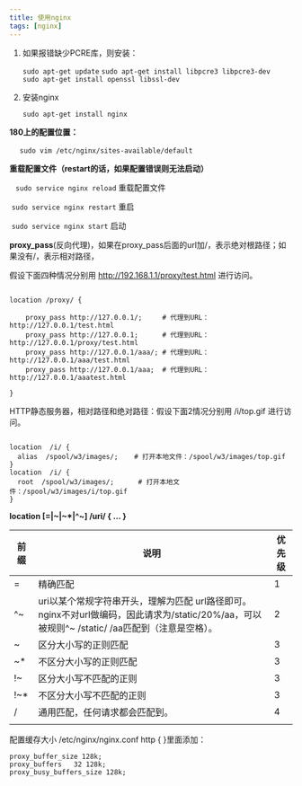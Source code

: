 ```yaml
---
title: 使用nginx
tags: [nginx]
---
```




1. 如果报错缺少PCRE库，则安装：

    ``` sudo apt-get update ```
    ``` sudo apt-get install libpcre3 libpcre3-dev  ```
    ``` sudo apt-get install openssl libssl-dev ```


2. 安装nginx

   ``` sudo apt-get install nginx ```





**180上的配置位置：**

​    	```  sudo vim /etc/nginx/sites-available/default```

**重载配置文件（restart的话，如果配置错误则无法启动）**

​	``` sudo service nginx reload```   重载配置文件

​	``` sudo service nginx restart ``` 重启

​	``` sudo service nginx start ```      启动





**proxy_pass**(反向代理)，如果在proxy_pass后面的url加/，表示绝对根路径；如果没有/，表示相对路径，

假设下面四种情况分别用 http://192.168.1.1/proxy/test.html 进行访问。

``` 

location /proxy/ {

    proxy_pass http://127.0.0.1/;     # 代理到URL：http://127.0.0.1/test.html
    proxy_pass http://127.0.0.1;	  # 代理到URL：http://127.0.0.1/proxy/test.html
    proxy_pass http://127.0.0.1/aaa/; # 代理到URL：http://127.0.0.1/aaa/test.html
    proxy_pass http://127.0.0.1/aaa;  # 代理到URL：http://127.0.0.1/aaatest.html

}
```

HTTP静态服务器，相对路径和绝对路径：假设下面2情况分别用 /i/top.gif 进行访问。


``` 

location  /i/ {
  alias  /spool/w3/images/;    # 打开本地文件：/spool/w3/images/top.gif 
}
location  /i/ {
  root  /spool/w3/images/;		# 打开本地文件：/spool/w3/images/i/top.gif 
}
```



**location [=|~|~*|^~] /uri/ { … }**

| 前缀   | 说明                                       | 优先级  |
| ---- | ---------------------------------------- | ---- |
| =    | 精确匹配                                     | 1    |
| ^~   | uri以某个常规字符串开头，理解为匹配 url路径即可。nginx不对url做编码，因此请求为/static/20%/aa，可以被规则^~ /static/ /aa匹配到（注意是空格）。 | 2    |
| ~    | 区分大小写的正则匹配                               | 3    |
| ~*   | 不区分大小写的正则匹配                              | 3    |
| !~   | 区分大小写不匹配的正则                              | 3    |
| !~*  | 不区分大小写不匹配的正则                             | 3    |
| /    | 通用匹配，任何请求都会匹配到。                          | 4    |
|      |                                          |      |

配置缓存大小    /etc/nginx/nginx.conf    http {    }里面添加：

``` 
proxy_buffer_size 128k;
proxy_buffers   32 128k;	
proxy_busy_buffers_size 128k;
```





 